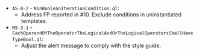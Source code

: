 - `A5-0-2` - `NonBooleanIterationCondition.ql`:
  - Address FP reported in #10. Exclude conditions in uninstantiated templates.
- `M5-3-1` - `EachOperandOfTheOperatorTheLogicalAndOrTheLogicalOperatorsShallHaveTypeBool.ql`:
  - Adjust the alert message to comply with the style guide.